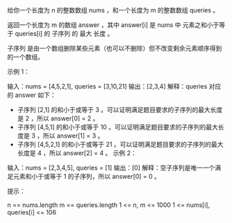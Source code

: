 给你一个长度为 n 的整数数组 nums ，和一个长度为 m 的整数数组 queries 。

返回一个长度为 m 的数组 answer ，其中 answer[i] 是 nums 中 元素之和小于等于 queries[i] 的 子序列 的 最大 长度 。

子序列 是由一个数组删除某些元素（也可以不删除）但不改变剩余元素顺序得到的一个数组。

示例 1：

输入：nums = [4,5,2,1], queries = [3,10,21]
输出：[2,3,4]
解释：queries 对应的 answer 如下：

- 子序列 [2,1] 的和小于或等于 3 。可以证明满足题目要求的子序列的最大长度是 2 ，所以 answer[0] = 2 。
- 子序列 [4,5,1] 的和小于或等于 10 。可以证明满足题目要求的子序列的最大长度是 3 ，所以 answer[1] = 3 。
- 子序列 [4,5,2,1] 的和小于或等于 21 。可以证明满足题目要求的子序列的最大长度是 4 ，所以 answer[2] = 4 。
  示例 2：

输入：nums = [2,3,4,5], queries = [1]
输出：[0]
解释：空子序列是唯一一个满足元素和小于或等于 1 的子序列，所以 answer[0] = 0 。

提示：

n == nums.length
m == queries.length
1 <= n, m <= 1000
1 <= nums[i], queries[i] <= 106
